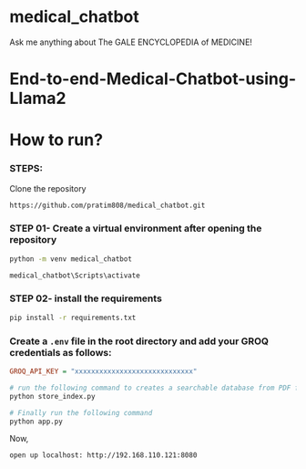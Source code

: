 # medical_chatbot
Ask me anything about The GALE ENCYCLOPEDIA of MEDICINE!



# End-to-end-Medical-Chatbot-using-Llama2

# How to run?
### STEPS:

Clone the repository

```bash
https://github.com/pratim808/medical_chatbot.git
```

### STEP 01- Create a virtual environment after opening the repository

```bash
python -m venv medical_chatbot

```

```bash
medical_chatbot\Scripts\activate
```

### STEP 02- install the requirements
```bash
pip install -r requirements.txt
```


### Create a `.env` file in the root directory and add your GROQ credentials as follows:

```ini
GROQ_API_KEY = "xxxxxxxxxxxxxxxxxxxxxxxxxxxxx"

```


```bash
# run the following command to creates a searchable database from PDF files for building a question-answering system.
python store_index.py
```

```bash
# Finally run the following command
python app.py
```

Now,
```bash
open up localhost: http://192.168.110.121:8080
```

